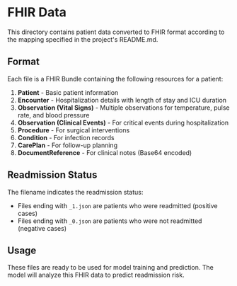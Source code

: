 # FHIR Data

This directory contains patient data converted to FHIR format according to the mapping specified in the project's README.md.

## Format
Each file is a FHIR Bundle containing the following resources for a patient:

1. **Patient** - Basic patient information
2. **Encounter** - Hospitalization details with length of stay and ICU duration
3. **Observation (Vital Signs)** - Multiple observations for temperature, pulse rate, and blood pressure
4. **Observation (Clinical Events)** - For critical events during hospitalization
5. **Procedure** - For surgical interventions
6. **Condition** - For infection records
7. **CarePlan** - For follow-up planning
8. **DocumentReference** - For clinical notes (Base64 encoded)

## Readmission Status
The filename indicates the readmission status:
- Files ending with `_1.json` are patients who were readmitted (positive cases)
- Files ending with `_0.json` are patients who were not readmitted (negative cases)

## Usage
These files are ready to be used for model training and prediction. The model will analyze this FHIR data to predict readmission risk.